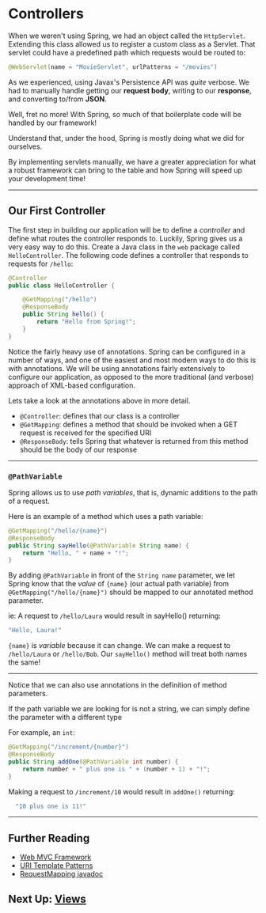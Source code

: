 # Controllers

When we weren't using Spring, we had an object called the `HttpServlet`. Extending this class allowed us to register a custom class as a Servlet.
That servlet could have a predefined path which requests would be routed to:

```JAVA
@WebServlet(name = "MovieServlet", urlPatterns = "/movies")
```

As we experienced, using Javax's Persistence API was *quite* verbose. We had to manually handle getting our **request body**, writing to our **response**, and converting to/from **JSON**.

Well, fret no more! With Spring, so much of that boilerplate code will be handled by our framework! 

Understand that, under the hood, Spring is mostly doing what we did for ourselves. 

By implementing servlets manually, we have a greater appreciation for what a robust framework can bring to the table and how Spring will speed up your development time!

---

## Our First Controller

The first step in building our application will be to define a *controller* and
define what routes the controller responds to. Luckily, Spring gives us a very
easy way to do this. Create a Java class in the `web` package called `HelloController`. The following code defines a controller that responds to
requests for `/hello`:

```java
@Controller
public class HelloController {

    @GetMapping("/hello")
    @ResponseBody
    public String hello() {
        return "Hello from Spring!";
    }
}
```

Notice the fairly heavy use of annotations. Spring can be configured in a number
of ways, and one of the easiest and most modern ways to do this is with
annotations. We will be using annotations fairly extensively to configure our
application, as opposed to the more traditional (and verbose) approach of
XML-based configuration.

Lets take a look at the annotations above in more detail.

- `@Controller`: defines that our class is a controller
- `@GetMapping`: defines a method that should be invoked when a GET request is
  received for the specified URI
- `@ResponseBody`: tells Spring that whatever is returned from this method
  should be the body of our response

---
### `@PathVariable`

Spring allows us to use *path variables*, that is, dynamic additions to the path of a request. 

Here is an example of a method which uses a path variable:

```java
@GetMapping("/hello/{name}")
@ResponseBody
public String sayHello(@PathVariable String name) {
    return "Hello, " + name + "!";
}
```

By adding `@PathVariable` in front of the `String name` parameter, 
we let Spring know that the *value* of `{name}` (our actual path variable) from `@GetMapping("/hello/{name}")` 
should be mapped to our annotated method parameter.

ie: A request to `/hello/Laura` would result in sayHello() returning:

```JAVA
"Hello, Laura!"
```

`{name}` is *variable* because it can change. We can make a request to `/hello/Laura` or `/hello/Bob`. Our `sayHello()` method will treat both names the same!

---
Notice that we can also use annotations in the definition of method parameters.

If the path variable we are looking for is not a string, we can simply define
the parameter with a different type

For example, an `int`:

```java
@GetMapping("/increment/{number}")
@ResponseBody
public String addOne(@PathVariable int number) {
    return number + " plus one is " + (number + 1) + "!";
}
```

Making a request to `/increment/10` would result in `addOne()` returning:

```JAVA
  "10 plus one is 11!"
```

---
## Further Reading

- [Web MVC Framework](http://docs.spring.io/spring/docs/4.3.5.RELEASE/spring-framework-reference/htmlsingle/#mvc)
- [URI Template Patterns](http://docs.spring.io/spring/docs/current/spring-framework-reference/html/mvc.html#mvc-ann-requestmapping-uri-templates)
- [RequestMapping javadoc](https://docs.spring.io/spring-framework/docs/current/javadoc-api/org/springframework/web/bind/annotation/RequestMapping.html)


## Next Up: [Views](4-views.md)
